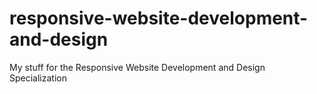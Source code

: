 # responsive-website-development-and-design
My stuff for the Responsive Website Development and Design Specialization
